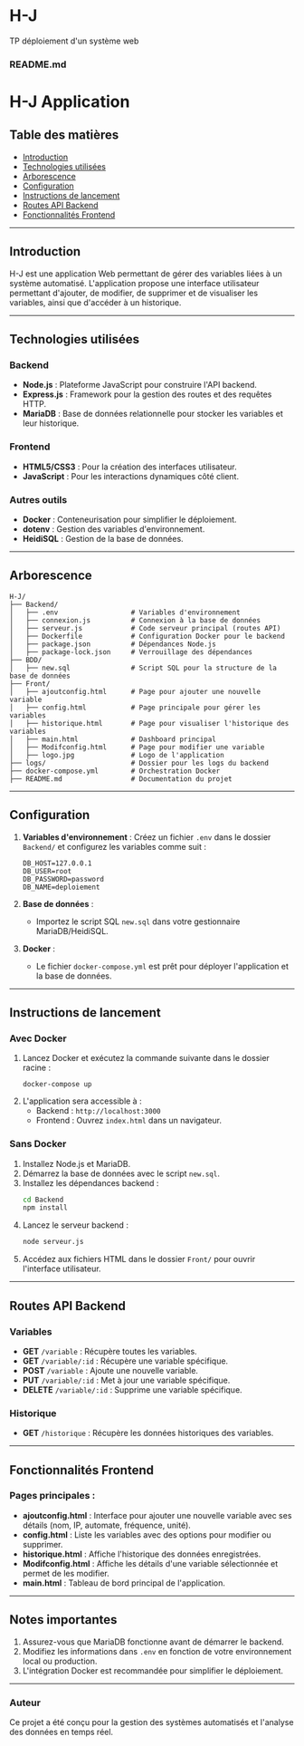 # H-J
TP déploiement d'un système web 

### README.md

# H-J Application

## Table des matières
- [Introduction](#introduction)
- [Technologies utilisées](#technologies-utilisées)
- [Arborescence](#arborescence)
- [Configuration](#configuration)
- [Instructions de lancement](#instructions-de-lancement)
- [Routes API Backend](#routes-api-backend)
- [Fonctionnalités Frontend](#fonctionnalités-frontend)

---

## Introduction

H-J est une application Web permettant de gérer des variables liées à un système automatisé. L'application propose une interface utilisateur permettant d'ajouter, de modifier, de supprimer et de visualiser les variables, ainsi que d'accéder à un historique.

---

## Technologies utilisées

### Backend
- **Node.js** : Plateforme JavaScript pour construire l'API backend.
- **Express.js** : Framework pour la gestion des routes et des requêtes HTTP.
- **MariaDB** : Base de données relationnelle pour stocker les variables et leur historique.

### Frontend
- **HTML5/CSS3** : Pour la création des interfaces utilisateur.
- **JavaScript** : Pour les interactions dynamiques côté client.

### Autres outils
- **Docker** : Conteneurisation pour simplifier le déploiement.
- **dotenv** : Gestion des variables d'environnement.
- **HeidiSQL** : Gestion de la base de données.

---

## Arborescence

```
H-J/
├── Backend/
│   ├── .env                  # Variables d'environnement
│   ├── connexion.js          # Connexion à la base de données
│   ├── serveur.js            # Code serveur principal (routes API)
│   ├── Dockerfile            # Configuration Docker pour le backend
│   ├── package.json          # Dépendances Node.js
│   ├── package-lock.json     # Verrouillage des dépendances
├── BDD/
│   ├── new.sql               # Script SQL pour la structure de la base de données
├── Front/
│   ├── ajoutconfig.html      # Page pour ajouter une nouvelle variable
│   ├── config.html           # Page principale pour gérer les variables
│   ├── historique.html       # Page pour visualiser l'historique des variables
│   ├── main.html             # Dashboard principal
│   ├── Modifconfig.html      # Page pour modifier une variable
│   ├── logo.jpg              # Logo de l'application
├── logs/                     # Dossier pour les logs du backend
├── docker-compose.yml        # Orchestration Docker
├── README.md                 # Documentation du projet
```

---

## Configuration

1. **Variables d'environnement** :
   Créez un fichier `.env` dans le dossier `Backend/` et configurez les variables comme suit :
   ```
   DB_HOST=127.0.0.1
   DB_USER=root
   DB_PASSWORD=password
   DB_NAME=deploiement
   ```

2. **Base de données** :
   - Importez le script SQL `new.sql` dans votre gestionnaire MariaDB/HeidiSQL.

3. **Docker** :
   - Le fichier `docker-compose.yml` est prêt pour déployer l'application et la base de données.

---

## Instructions de lancement

### Avec Docker
1. Lancez Docker et exécutez la commande suivante dans le dossier racine :
   ```
   docker-compose up
   ```
2. L'application sera accessible à :
   - Backend : `http://localhost:3000`
   - Frontend : Ouvrez `index.html` dans un navigateur.

### Sans Docker
1. Installez Node.js et MariaDB.
2. Démarrez la base de données avec le script `new.sql`.
3. Installez les dépendances backend :
   ```bash
   cd Backend
   npm install
   ```
4. Lancez le serveur backend :
   ```bash
   node serveur.js
   ```
5. Accédez aux fichiers HTML dans le dossier `Front/` pour ouvrir l'interface utilisateur.

---

## Routes API Backend

### Variables
- **GET** `/variable` : Récupère toutes les variables.
- **GET** `/variable/:id` : Récupère une variable spécifique.
- **POST** `/variable` : Ajoute une nouvelle variable.
- **PUT** `/variable/:id` : Met à jour une variable spécifique.
- **DELETE** `/variable/:id` : Supprime une variable spécifique.

### Historique
- **GET** `/historique` : Récupère les données historiques des variables.

---

## Fonctionnalités Frontend

### Pages principales :
- **ajoutconfig.html** : Interface pour ajouter une nouvelle variable avec ses détails (nom, IP, automate, fréquence, unité).
- **config.html** : Liste les variables avec des options pour modifier ou supprimer.
- **historique.html** : Affiche l'historique des données enregistrées.
- **Modifconfig.html** : Affiche les détails d'une variable sélectionnée et permet de les modifier.
- **main.html** : Tableau de bord principal de l'application.

---

## Notes importantes

1. Assurez-vous que MariaDB fonctionne avant de démarrer le backend.
2. Modifiez les informations dans `.env` en fonction de votre environnement local ou production.
3. L'intégration Docker est recommandée pour simplifier le déploiement.

---

### Auteur
Ce projet a été conçu pour la gestion des systèmes automatisés et l'analyse des données en temps réel.
